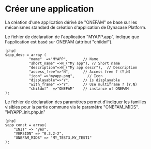 # Créer une application

La création d'une application dérivé de "ONEFAM" se base sur les mécanismes
standard de création d'application de Dynacase Platform.

Le fichier de déclaration de l'application "MYAPP.app", indique que
l'application est basé sur ONEFAM (attribut "childof").

    [php]
    $app_desc = array (
               "name"  =>"MYAPP",       // Name
               "short_name" =>N_("My app"), // Short name
               "description"=>N_("My app descr"),  // Description
               "access_free"=>"N",      // Access free ? (Y,N)
               "icon" =>"myapp.png",      // Icon
               "displayable"=>"Y",      // Is displayable
               "with_frame" =>"Y",      // Use multiframe ? (Y,N)
               "childof"  =>"ONEFAM"    // instance of ONEFAM
    );


Le fichier de déclaration des paramètres permet d'indiquer les familles visibles
pour la partie commune via le paramètre "ONEFAM_MIDS". "MYAPP_init.php.in"

    [php]
    $app_const = array(
        "INIT" => "yes",
        "VERSION" => "0.3.2-2",
        "ONEFAM_MIDS" => "MY_TEST3,MY_TEST1"
    );
